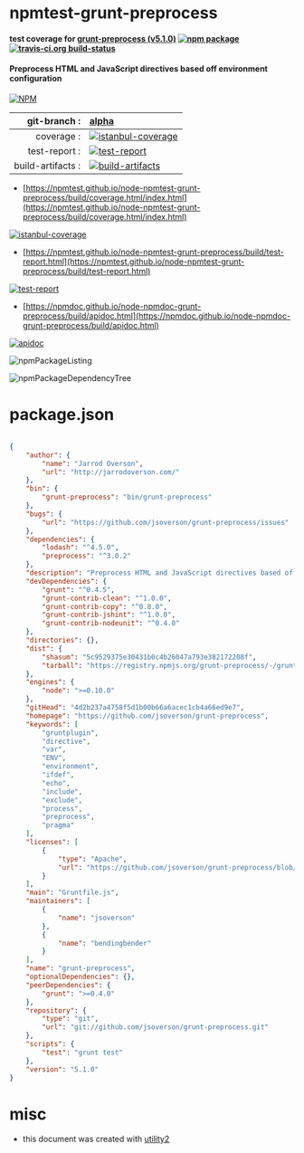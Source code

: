 # npmtest-grunt-preprocess

#### test coverage for  [grunt-preprocess (v5.1.0)](https://github.com/jsoverson/grunt-preprocess)  [![npm package](https://img.shields.io/npm/v/npmtest-grunt-preprocess.svg?style=flat-square)](https://www.npmjs.org/package/npmtest-grunt-preprocess) [![travis-ci.org build-status](https://api.travis-ci.org/npmtest/node-npmtest-grunt-preprocess.svg)](https://travis-ci.org/npmtest/node-npmtest-grunt-preprocess)

#### Preprocess HTML and JavaScript directives based off environment configuration

[![NPM](https://nodei.co/npm/grunt-preprocess.png?downloads=true&downloadRank=true&stars=true)](https://www.npmjs.com/package/grunt-preprocess)

| git-branch : | [alpha](https://github.com/npmtest/node-npmtest-grunt-preprocess/tree/alpha)|
|--:|:--|
| coverage : | [![istanbul-coverage](https://npmtest.github.io/node-npmtest-grunt-preprocess/build/coverage.badge.svg)](https://npmtest.github.io/node-npmtest-grunt-preprocess/build/coverage.html/index.html)|
| test-report : | [![test-report](https://npmtest.github.io/node-npmtest-grunt-preprocess/build/test-report.badge.svg)](https://npmtest.github.io/node-npmtest-grunt-preprocess/build/test-report.html)|
| build-artifacts : | [![build-artifacts](https://npmtest.github.io/node-npmtest-grunt-preprocess/glyphicons_144_folder_open.png)](https://github.com/npmtest/node-npmtest-grunt-preprocess/tree/gh-pages/build)|

- [https://npmtest.github.io/node-npmtest-grunt-preprocess/build/coverage.html/index.html](https://npmtest.github.io/node-npmtest-grunt-preprocess/build/coverage.html/index.html)

[![istanbul-coverage](https://npmtest.github.io/node-npmtest-grunt-preprocess/build/screenCapture.buildCi.browser.%252Ftmp%252Fbuild%252Fcoverage.lib.html.png)](https://npmtest.github.io/node-npmtest-grunt-preprocess/build/coverage.html/index.html)

- [https://npmtest.github.io/node-npmtest-grunt-preprocess/build/test-report.html](https://npmtest.github.io/node-npmtest-grunt-preprocess/build/test-report.html)

[![test-report](https://npmtest.github.io/node-npmtest-grunt-preprocess/build/screenCapture.buildCi.browser.%252Ftmp%252Fbuild%252Ftest-report.html.png)](https://npmtest.github.io/node-npmtest-grunt-preprocess/build/test-report.html)

- [https://npmdoc.github.io/node-npmdoc-grunt-preprocess/build/apidoc.html](https://npmdoc.github.io/node-npmdoc-grunt-preprocess/build/apidoc.html)

[![apidoc](https://npmdoc.github.io/node-npmdoc-grunt-preprocess/build/screenCapture.buildCi.browser.%252Ftmp%252Fbuild%252Fapidoc.html.png)](https://npmdoc.github.io/node-npmdoc-grunt-preprocess/build/apidoc.html)

![npmPackageListing](https://npmtest.github.io/node-npmtest-grunt-preprocess/build/screenCapture.npmPackageListing.svg)

![npmPackageDependencyTree](https://npmtest.github.io/node-npmtest-grunt-preprocess/build/screenCapture.npmPackageDependencyTree.svg)



# package.json

```json

{
    "author": {
        "name": "Jarrod Overson",
        "url": "http://jarrodoverson.com/"
    },
    "bin": {
        "grunt-preprocess": "bin/grunt-preprocess"
    },
    "bugs": {
        "url": "https://github.com/jsoverson/grunt-preprocess/issues"
    },
    "dependencies": {
        "lodash": "^4.5.0",
        "preprocess": "^3.0.2"
    },
    "description": "Preprocess HTML and JavaScript directives based off environment configuration",
    "devDependencies": {
        "grunt": "^0.4.5",
        "grunt-contrib-clean": "^1.0.0",
        "grunt-contrib-copy": "^0.8.0",
        "grunt-contrib-jshint": "^1.0.0",
        "grunt-contrib-nodeunit": "^0.4.0"
    },
    "directories": {},
    "dist": {
        "shasum": "5c9529375e30431b0c4b26047a793e382172208f",
        "tarball": "https://registry.npmjs.org/grunt-preprocess/-/grunt-preprocess-5.1.0.tgz"
    },
    "engines": {
        "node": ">=0.10.0"
    },
    "gitHead": "4d2b237a4758f5d1b00b66a6acec1cb4a66ed9e7",
    "homepage": "https://github.com/jsoverson/grunt-preprocess",
    "keywords": [
        "gruntplugin",
        "directive",
        "var",
        "ENV",
        "environment",
        "ifdef",
        "echo",
        "include",
        "exclude",
        "process",
        "preprocess",
        "pragma"
    ],
    "licenses": [
        {
            "type": "Apache",
            "url": "https://github.com/jsoverson/grunt-preprocess/blob/master/LICENSE"
        }
    ],
    "main": "Gruntfile.js",
    "maintainers": [
        {
            "name": "jsoverson"
        },
        {
            "name": "bendingbender"
        }
    ],
    "name": "grunt-preprocess",
    "optionalDependencies": {},
    "peerDependencies": {
        "grunt": ">=0.4.0"
    },
    "repository": {
        "type": "git",
        "url": "git://github.com/jsoverson/grunt-preprocess.git"
    },
    "scripts": {
        "test": "grunt test"
    },
    "version": "5.1.0"
}
```



# misc
- this document was created with [utility2](https://github.com/kaizhu256/node-utility2)
